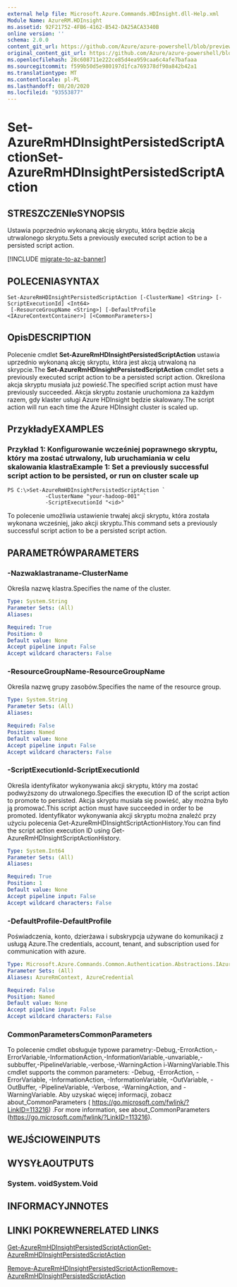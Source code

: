 ```yaml
---
external help file: Microsoft.Azure.Commands.HDInsight.dll-Help.xml
Module Name: AzureRM.HDInsight
ms.assetid: 92F21752-4FB6-4162-B542-DA25ACA3340B
online version: ''
schema: 2.0.0
content_git_url: https://github.com/Azure/azure-powershell/blob/preview/src/ResourceManager/HDInsight/Commands.HDInsight/help/Set-AzureRmHDInsightPersistedScriptAction.md
original_content_git_url: https://github.com/Azure/azure-powershell/blob/preview/src/ResourceManager/HDInsight/Commands.HDInsight/help/Set-AzureRmHDInsightPersistedScriptAction.md
ms.openlocfilehash: 28c608711e222ce85d4ea959caa6c4afe7bafaaa
ms.sourcegitcommit: f599b50d5e980197d1fca769378df90a842b42a1
ms.translationtype: MT
ms.contentlocale: pl-PL
ms.lasthandoff: 08/20/2020
ms.locfileid: "93553877"
---
```

# <span data-ttu-id="fa297-101">Set-AzureRmHDInsightPersistedScriptAction</span><span class="sxs-lookup"><span data-stu-id="fa297-101">Set-AzureRmHDInsightPersistedScriptAction</span></span>

## <span data-ttu-id="fa297-102">STRESZCZENIe</span><span class="sxs-lookup"><span data-stu-id="fa297-102">SYNOPSIS</span></span>
<span data-ttu-id="fa297-103">Ustawia poprzednio wykonaną akcję skryptu, która będzie akcją utrwalonego skryptu.</span><span class="sxs-lookup"><span data-stu-id="fa297-103">Sets a previously executed script action to be a persisted script action.</span></span>

[!INCLUDE [migrate-to-az-banner](../../includes/migrate-to-az-banner.md)]

## <span data-ttu-id="fa297-104">POLECENIA</span><span class="sxs-lookup"><span data-stu-id="fa297-104">SYNTAX</span></span>

```
Set-AzureRmHDInsightPersistedScriptAction [-ClusterName] <String> [-ScriptExecutionId] <Int64>
 [-ResourceGroupName <String>] [-DefaultProfile <IAzureContextContainer>] [<CommonParameters>]
```

## <span data-ttu-id="fa297-105">Opis</span><span class="sxs-lookup"><span data-stu-id="fa297-105">DESCRIPTION</span></span>
<span data-ttu-id="fa297-106">Polecenie cmdlet **Set-AzureRmHDInsightPersistedScriptAction** ustawia uprzednio wykonaną akcję skryptu, która jest akcją utrwaloną na skrypcie.</span><span class="sxs-lookup"><span data-stu-id="fa297-106">The **Set-AzureRmHDInsightPersistedScriptAction** cmdlet sets a previously executed script action to be a persisted script action.</span></span>
<span data-ttu-id="fa297-107">Określona akcja skryptu musiała już powieść.</span><span class="sxs-lookup"><span data-stu-id="fa297-107">The specified script action must have previously succeeded.</span></span>
<span data-ttu-id="fa297-108">Akcja skryptu zostanie uruchomiona za każdym razem, gdy klaster usługi Azure HDInsight będzie skalowany.</span><span class="sxs-lookup"><span data-stu-id="fa297-108">The script action will run each time the Azure HDInsight cluster is scaled up.</span></span>

## <span data-ttu-id="fa297-109">Przykłady</span><span class="sxs-lookup"><span data-stu-id="fa297-109">EXAMPLES</span></span>

### <span data-ttu-id="fa297-110">Przykład 1: Konfigurowanie wcześniej poprawnego skryptu, który ma zostać utrwalony, lub uruchamiania w celu skalowania klastra</span><span class="sxs-lookup"><span data-stu-id="fa297-110">Example 1: Set a previously successful script action to be persisted, or run on cluster scale up</span></span>
```
PS C:\>Set-AzureRmHDInsightPersistedScriptAction `
            -ClusterName "your-hadoop-001" `
            -ScriptExecutionId "<id>"
```

<span data-ttu-id="fa297-111">To polecenie umożliwia ustawienie trwałej akcji skryptu, która została wykonana wcześniej, jako akcji skryptu.</span><span class="sxs-lookup"><span data-stu-id="fa297-111">This command sets a previously successful script action to be a persisted script action.</span></span>

## <span data-ttu-id="fa297-112">PARAMETRÓW</span><span class="sxs-lookup"><span data-stu-id="fa297-112">PARAMETERS</span></span>

### <span data-ttu-id="fa297-113">-Nazwaklastraname</span><span class="sxs-lookup"><span data-stu-id="fa297-113">-ClusterName</span></span>
<span data-ttu-id="fa297-114">Określa nazwę klastra.</span><span class="sxs-lookup"><span data-stu-id="fa297-114">Specifies the name of the cluster.</span></span>

```yaml
Type: System.String
Parameter Sets: (All)
Aliases: 

Required: True
Position: 0
Default value: None
Accept pipeline input: False
Accept wildcard characters: False
```

### <span data-ttu-id="fa297-115">-ResourceGroupName</span><span class="sxs-lookup"><span data-stu-id="fa297-115">-ResourceGroupName</span></span>
<span data-ttu-id="fa297-116">Określa nazwę grupy zasobów.</span><span class="sxs-lookup"><span data-stu-id="fa297-116">Specifies the name of the resource group.</span></span>

```yaml
Type: System.String
Parameter Sets: (All)
Aliases: 

Required: False
Position: Named
Default value: None
Accept pipeline input: False
Accept wildcard characters: False
```

### <span data-ttu-id="fa297-117">-ScriptExecutionId</span><span class="sxs-lookup"><span data-stu-id="fa297-117">-ScriptExecutionId</span></span>
<span data-ttu-id="fa297-118">Określa identyfikator wykonywania akcji skryptu, który ma zostać podwyższony do utrwalonego.</span><span class="sxs-lookup"><span data-stu-id="fa297-118">Specifies the execution ID of the script action to promote to persisted.</span></span>
<span data-ttu-id="fa297-119">Akcja skryptu musiała się powieść, aby można było ją promować.</span><span class="sxs-lookup"><span data-stu-id="fa297-119">This script action must have succeeded in order to be promoted.</span></span>
<span data-ttu-id="fa297-120">Identyfikator wykonywania akcji skryptu można znaleźć przy użyciu polecenia Get-AzureRmHDInsightScriptActionHistory.</span><span class="sxs-lookup"><span data-stu-id="fa297-120">You can find the script action execution ID using Get-AzureRmHDInsightScriptActionHistory.</span></span>

```yaml
Type: System.Int64
Parameter Sets: (All)
Aliases: 

Required: True
Position: 1
Default value: None
Accept pipeline input: False
Accept wildcard characters: False
```

### <span data-ttu-id="fa297-121">-DefaultProfile</span><span class="sxs-lookup"><span data-stu-id="fa297-121">-DefaultProfile</span></span>
<span data-ttu-id="fa297-122">Poświadczenia, konto, dzierżawa i subskrypcja używane do komunikacji z usługą Azure.</span><span class="sxs-lookup"><span data-stu-id="fa297-122">The credentials, account, tenant, and subscription used for communication with azure.</span></span>

```yaml
Type: Microsoft.Azure.Commands.Common.Authentication.Abstractions.IAzureContextContainer
Parameter Sets: (All)
Aliases: AzureRmContext, AzureCredential

Required: False
Position: Named
Default value: None
Accept pipeline input: False
Accept wildcard characters: False
```

### <span data-ttu-id="fa297-123">CommonParameters</span><span class="sxs-lookup"><span data-stu-id="fa297-123">CommonParameters</span></span>
<span data-ttu-id="fa297-124">To polecenie cmdlet obsługuje typowe parametry:-Debug,-ErrorAction,-ErrorVariable,-InformationAction,-InformationVariable,-unvariable,-subbuffer,-PipelineVariable,-verbose,-WarningAction i-WarningVariable.</span><span class="sxs-lookup"><span data-stu-id="fa297-124">This cmdlet supports the common parameters: -Debug, -ErrorAction, -ErrorVariable, -InformationAction, -InformationVariable, -OutVariable, -OutBuffer, -PipelineVariable, -Verbose, -WarningAction, and -WarningVariable.</span></span> <span data-ttu-id="fa297-125">Aby uzyskać więcej informacji, zobacz about_CommonParameters ( https://go.microsoft.com/fwlink/?LinkID=113216) .</span><span class="sxs-lookup"><span data-stu-id="fa297-125">For more information, see about_CommonParameters (https://go.microsoft.com/fwlink/?LinkID=113216).</span></span>

## <span data-ttu-id="fa297-126">WEJŚCIOWE</span><span class="sxs-lookup"><span data-stu-id="fa297-126">INPUTS</span></span>

## <span data-ttu-id="fa297-127">WYSYŁA</span><span class="sxs-lookup"><span data-stu-id="fa297-127">OUTPUTS</span></span>

### <span data-ttu-id="fa297-128">System. void</span><span class="sxs-lookup"><span data-stu-id="fa297-128">System.Void</span></span>

## <span data-ttu-id="fa297-129">INFORMACYJN</span><span class="sxs-lookup"><span data-stu-id="fa297-129">NOTES</span></span>

## <span data-ttu-id="fa297-130">LINKI POKREWNE</span><span class="sxs-lookup"><span data-stu-id="fa297-130">RELATED LINKS</span></span>

[<span data-ttu-id="fa297-131">Get-AzureRmHDInsightPersistedScriptAction</span><span class="sxs-lookup"><span data-stu-id="fa297-131">Get-AzureRmHDInsightPersistedScriptAction</span></span>](./Get-AzureRmHDInsightPersistedScriptAction.md)

[<span data-ttu-id="fa297-132">Remove-AzureRmHDInsightPersistedScriptAction</span><span class="sxs-lookup"><span data-stu-id="fa297-132">Remove-AzureRmHDInsightPersistedScriptAction</span></span>](./Remove-AzureRmHDInsightPersistedScriptAction.md)


